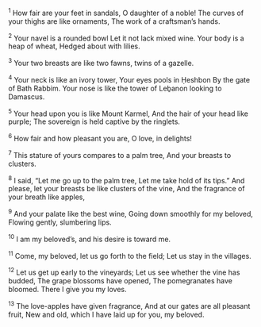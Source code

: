 <sup>1</sup> How fair are your feet in sandals, O daughter of a noble! The curves of your thighs are like ornaments, The work of a craftsman’s hands.

<sup>2</sup> Your navel is a rounded bowl Let it not lack mixed wine. Your body is a heap of wheat, Hedged about with lilies.

<sup>3</sup> Your two breasts are like two fawns, twins of a gazelle.

<sup>4</sup> Your neck is like an ivory tower, Your eyes pools in Ḥeshbon By the gate of Bath Rabbim. Your nose is like the tower of Leḇanon looking to Damascus.

<sup>5</sup> Your head upon you is like Mount Karmel, And the hair of your head like purple; The sovereign is held captive by the ringlets.

<sup>6</sup> How fair and how pleasant you are, O love, in delights!

<sup>7</sup> This stature of yours compares to a palm tree, And your breasts to clusters.

<sup>8</sup> I said, “Let me go up to the palm tree, Let me take hold of its tips.” And please, let your breasts be like clusters of the vine, And the fragrance of your breath like apples,

<sup>9</sup> And your palate like the best wine, Going down smoothly for my beloved, Flowing gently, slumbering lips.

<sup>10</sup> I am my beloved’s, and his desire is toward me.

<sup>11</sup> Come, my beloved, let us go forth to the field; Let us stay in the villages.

<sup>12</sup> Let us get up early to the vineyards; Let us see whether the vine has budded, The grape blossoms have opened, The pomegranates have bloomed. There I give you my loves.

<sup>13</sup> The love-apples have given fragrance, And at our gates are all pleasant fruit, New and old, which I have laid up for you, my beloved.

